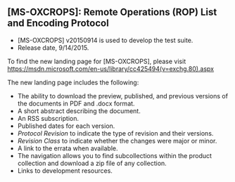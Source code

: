 ## [MS-OXCROPS]: Remote Operations (ROP) List and Encoding Protocol 
- [MS-OXCROPS] v20150914 is used to develop the test suite. 
- Release date, 9/14/2015.

To find the new landing page for [MS-OXCROPS], please visit https://msdn.microsoft.com/en-us/library/cc425494(v=exchg.80).aspx

The new landing page includes the following:
- The ability to download the preview, published, and previous versions of the documents in PDF and .docx format.
- A short abstract describing the document.
- An RSS subscription.
- Published dates for each version.
- *Protocol Revision* to indicate the type of revision and their versions.
- *Revision Class* to indicate whether the changes were major or minor.
- A link to the errata when available.
- The navigation allows you to find subcollections within the product collection and download a zip file of any collection.
- Links to development resources.
